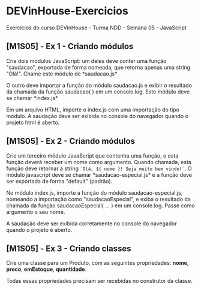 # DEVinHouse-Exercicios
 Exercícios do curso DEVinHouse - Turma NDD - Semana 05 - JavaScript

<h2>[M1S05] - Ex 1 - Criando módulos</h2>
<p>Crie dois módulos JavaScript: um deles deve conter uma função "saudacao", exportada de forma nomeada, que retorna apenas uma string "Olá!". Chame este módulo de *saudacao.js*</p>
<p>O outro deve importar a função do módulo saudacao.js e exibir o resultado da chamada da função saudacao( ) em um console.log. Este módulo deve se chamar *index.js*</p>
<p>Em um arquivo HTML, importe o index.js com uma importação do tipo módulo. A saudação deve ser exibida no console do navegador quando o projeto html é aberto.</p>

<h2>[M1S05] - Ex 2 - Criando módulos</h2>
<p>Crie um terceiro módulo JavaScript que contenha uma função, e esta função deverá receber um nome como argumento. Quando chamada, esta função deve retornar a string <code>`Olá, ${ nome }! Seja muito bem vindo!`</code>.  O módulo javascript deve se chamar *saudacao-especial.js* e a função deve ser exportada de forma "default" (padrão).</p>
<p>No módulo index.js, importe a função do módulo saudacao-especial.js, nomeando a importação como "saudacaoEspecial", e exiba o resultado da chamada da função saudacaoEspecial( ... ) em um console.log. Passe como argumento o seu nome.</p>
<p>A saudação deve ser exibida corretamente no console do navegador quando o projeto é aberto.</p>

<h2>[M1S05] - Ex 3 - Criando classes</h2>
<p>Crie uma classe para um Produto, com as seguintes propriedades: <strong>nome</strong>, <strong>preco</strong>, <strong>emEstoque</strong>, <strong>quantidade</strong>.</p>
<p>Todas essas propriedades precisam ser recebidas no construtor da classe.</p>


